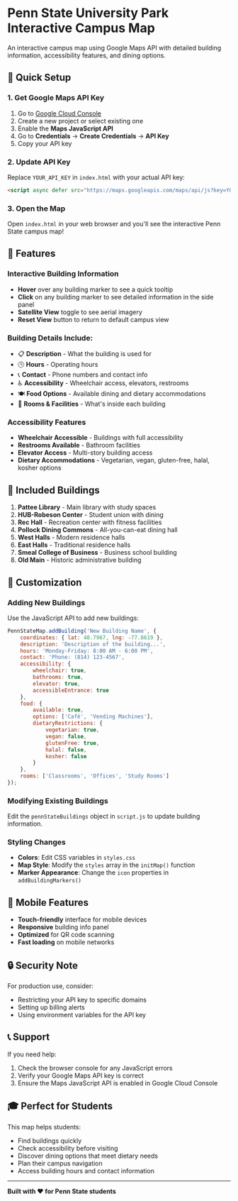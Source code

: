# Penn State University Park Interactive Campus Map

An interactive campus map using Google Maps API with detailed building information, accessibility features, and dining options.

## 🚀 Quick Setup

### 1. Get Google Maps API Key

1. Go to [Google Cloud Console](https://console.cloud.google.com/)
2. Create a new project or select existing one
3. Enable the **Maps JavaScript API**
4. Go to **Credentials** → **Create Credentials** → **API Key**
5. Copy your API key

### 2. Update API Key

Replace `YOUR_API_KEY` in `index.html` with your actual API key:

```html
<script async defer src="https://maps.googleapis.com/maps/api/js?key=YOUR_ACTUAL_API_KEY&callback=initMap&libraries=places"></script>
```

### 3. Open the Map

Open `index.html` in your web browser and you'll see the interactive Penn State campus map!

## 🎯 Features

### Interactive Building Information
- **Hover** over any building marker to see a quick tooltip
- **Click** on any building marker to see detailed information in the side panel
- **Satellite View** toggle to see aerial imagery
- **Reset View** button to return to default campus view

### Building Details Include:
- 📋 **Description** - What the building is used for
- 🕒 **Hours** - Operating hours
- 📞 **Contact** - Phone numbers and contact info
- ♿ **Accessibility** - Wheelchair access, elevators, restrooms
- 🍽️ **Food Options** - Available dining and dietary accommodations
- 🏢 **Rooms & Facilities** - What's inside each building

### Accessibility Features
- **Wheelchair Accessible** - Buildings with full accessibility
- **Restrooms Available** - Bathroom facilities
- **Elevator Access** - Multi-story building access
- **Dietary Accommodations** - Vegetarian, vegan, gluten-free, halal, kosher options

## 🏢 Included Buildings

1. **Pattee Library** - Main library with study spaces
2. **HUB-Robeson Center** - Student union with dining
3. **Rec Hall** - Recreation center with fitness facilities
4. **Pollock Dining Commons** - All-you-can-eat dining hall
5. **West Halls** - Modern residence halls
6. **East Halls** - Traditional residence halls
7. **Smeal College of Business** - Business school building
8. **Old Main** - Historic administrative building

## 🔧 Customization

### Adding New Buildings

Use the JavaScript API to add new buildings:

```javascript
PennStateMap.addBuilding('New Building Name', {
    coordinates: { lat: 40.7967, lng: -77.8619 },
    description: 'Description of the building...',
    hours: 'Monday-Friday: 8:00 AM - 6:00 PM',
    contact: 'Phone: (814) 123-4567',
    accessibility: {
        wheelchair: true,
        bathrooms: true,
        elevator: true,
        accessibleEntrance: true
    },
    food: {
        available: true,
        options: ['Café', 'Vending Machines'],
        dietaryRestrictions: {
            vegetarian: true,
            vegan: false,
            glutenFree: true,
            halal: false,
            kosher: false
        }
    },
    rooms: ['Classrooms', 'Offices', 'Study Rooms']
});
```

### Modifying Existing Buildings

Edit the `pennStateBuildings` object in `script.js` to update building information.

### Styling Changes

- **Colors**: Edit CSS variables in `styles.css`
- **Map Style**: Modify the `styles` array in the `initMap()` function
- **Marker Appearance**: Change the `icon` properties in `addBuildingMarkers()`

## 📱 Mobile Features

- **Touch-friendly** interface for mobile devices
- **Responsive** building info panel
- **Optimized** for QR code scanning
- **Fast loading** on mobile networks

## 🔒 Security Note

For production use, consider:
- Restricting your API key to specific domains
- Setting up billing alerts
- Using environment variables for the API key

## 📞 Support

If you need help:
1. Check the browser console for any JavaScript errors
2. Verify your Google Maps API key is correct
3. Ensure the Maps JavaScript API is enabled in Google Cloud Console

## 🎓 Perfect for Students

This map helps students:
- Find buildings quickly
- Check accessibility before visiting
- Discover dining options that meet dietary needs
- Plan their campus navigation
- Access building hours and contact information

---

**Built with ❤️ for Penn State students**
